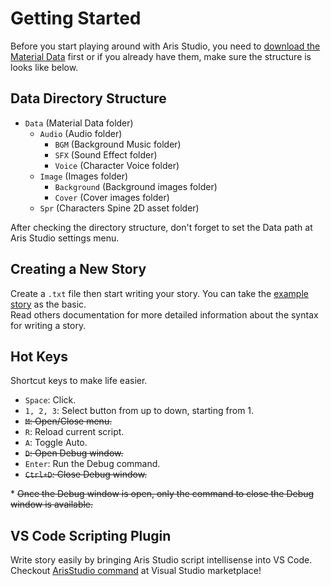 # Getting Started

Before you start playing around with Aris Studio, you need to [download the Material Data](https://oss.dza.vin/share@dzaaaaaa.com/baPlayer%E5%8F%AF%E7%94%A8%E7%B4%A0%E6%9D%90%E9%9B%86 "Download Material Data") first or if you already have them, make sure  the structure is looks like below.

## Data Directory Structure

- `Data` (Material Data folder)
  - `Audio` (Audio folder)
    - `BGM` (Background Music folder)
    - `SFX` (Sound Effect folder)
    - `Voice` (Character Voice folder)
  - `Image` (Images folder)
    - `Background` (Background images folder)
    - `Cover` (Cover images folder)
  - `Spr` (Characters Spine 2D asset folder)

After checking the directory structure, don't forget to set the Data path at Aris Studio settings menu.

## Creating a New Story

Create a `.txt` file then start writing your story. You can take the [example story](https://github.com/kiraio-moe/ArisStudio/tree/kiraio-dev/_Story) as the basic.  
Read others documentation for more detailed information about the syntax for writing a story.

## Hot Keys

Shortcut keys to make life easier.

- `Space`: Click.
- `1, 2, 3`: Select button from up to down, starting from 1.
- ~~`M`: Open/Close menu.~~
- `R`: Reload current script.
- `A`: Toggle Auto.
- ~~`D`: Open Debug window.~~
- `Enter`: Run the Debug command.
- ~~`Ctrl+D`: Close Debug window.~~

\* ~~Once the Debug window is open, only the command to close the Debug window is available.~~

## VS Code Scripting Plugin

Write story easily by bringing Aris Studio script intellisense into VS Code. Checkout [ArisStudio command](https://marketplace.visualstudio.com/items?itemName=dzaaaaaa.baplayer-command "ArisStudio command") at Visual Studio marketplace!
